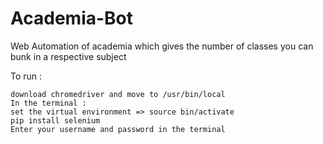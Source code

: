 # Academia-Bot
Web Automation of academia which gives the number of classes you can bunk in a respective subject

To run : 

    download chromedriver and move to /usr/bin/local
    In the terminal : 
    set the virtual environment => source bin/activate
    pip install selenium
    Enter your username and password in the terminal
